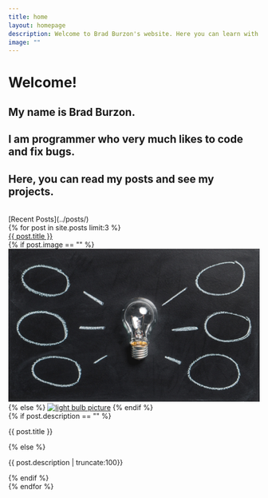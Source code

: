 ```yaml
---
title: home
layout: homepage
description: Welcome to Brad Burzon's website. Here you can learn with Brad about programming and also other things you may be interested.
image: ""
---
```

# Welcome!
## My name is Brad Burzon.
## I am programmer who very much likes to code and fix bugs.
## Here, you can read my posts and see my projects.

<br>
[Recent Posts](../posts/)
<div class="box">
  {% for post in site.posts limit:3 %}
  <div class="item-container">
    <div>
      <a href="{{ post.url }}">{{ post.title }}</a>
    </div>
    <div>
      {% if post.image == "" %}
      <a href="{{ post.url }}" ><img class="post img-fluid" src="images/bulb.jpg" alt="light bulb picture"></a>
      {% else %}
      <a href="{{ post.url }}" ><img class="post img-fluid" src="{{ post.image }}" alt="light bulb picture"></a>
      {% endif %}
    </div>
    <div>
    {% if post.description == "" %}
      <p>{{ post.title }}</p>
    {% else %}
      <p>{{ post.description | truncate:100}}</p>
    {% endif %}
    </div>
  </div>
  {% endfor %}
</div>
